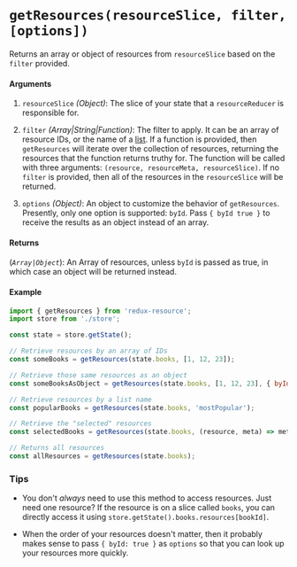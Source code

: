 # `getResources(resourceSlice, filter, [options])`

Returns an array or object of resources from `resourceSlice` based on the `filter` provided.

#### Arguments

1. `resourceSlice` *(Object)*: The slice of your state that a `resourceReducer` is
  responsible for.

2. `filter` *(Array|String|Function)*: The filter to apply. It can be an array of resource
  IDs, or the name of a [list](../resources/lists.md). If a function is provided, then
  `getResources` will iterate over the collection of resources, returning the
  resources that the function returns truthy for. The function will be called with three arguments:
  `(resource, resourceMeta, resourceSlice)`. If no `filter` is provided, then all of the
  resources in the `resourceSlice` will be returned.

3. `options` *(Object)*: An object to customize the behavior of `getResources`. Presently, only
  one option is supported: `byId`. Pass `{ byId true }` to receive the results as an object
  instead of an array.

#### Returns

(*`Array|Object`*): An Array of resources, unless `byId` is passed as true, in which case an
object will be returned instead.

#### Example

```js
import { getResources } from 'redux-resource';
import store from './store';

const state = store.getState();

// Retrieve resources by an array of IDs
const someBooks = getResources(state.books, [1, 12, 23]);

// Retrieve those same resources as an object
const someBooksAsObject = getResources(state.books, [1, 12, 23], { byId: true });

// Retrieve resources by a list name
const popularBooks = getResources(state.books, 'mostPopular');

// Retrieve the "selected" resources
const selectedBooks = getResources(state.books, (resource, meta) => meta.selected);

// Returns all resources
const allResources = getResources(state.books);
```

### Tips

- You don't _always_ need to use this method to access resources. Just need one
  resource? If the resource is on a slice called `books`, you can directly access it
  using `store.getState().books.resources[bookId]`.

- When the order of your resources doesn't matter, then it probably makes sense to
  pass `{ byId: true }` as `options` so that you can look up your resources more
  quickly.
